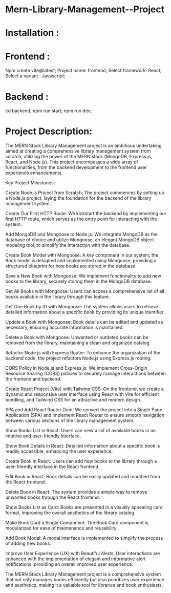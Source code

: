 # Mern-Library-Management--Project
# Installation :
# Frontend :
Npm create vite@latest;
Project name: frontend;
Select framework: React;
Select a variant : Javascript;
# Backend : 
cd backend;
npm run start;
npm run dev;

# Project Description:

The MERN Stack Library Management project is an ambitious undertaking aimed at creating a comprehensive library management system from scratch, utilizing the power of the MERN stack (MongoDB, Express.js, React, and Node.js). This project encompasses a wide array of functionalities, from the backend development to the frontend user experience enhancements.

Key Project Milestones:

Create Node.js Project from Scratch: The project commences by setting up a Node.js project, laying the foundation for the backend of the library management system.

Create Our First HTTP Route: We kickstart the backend by implementing our first HTTP route, which serves as the entry point for interacting with the system.

Add MongoDB and Mongoose to Node.js: We integrate MongoDB as the database of choice and utilize Mongoose, an elegant MongoDB object modeling tool, to simplify the interaction with the database.

Create Book Model with Mongoose: A key component in our system, the Book model is designed and implemented using Mongoose, providing a structured blueprint for how books are stored in the database.

Save a New Book with Mongoose: We implement functionality to add new books to the library, securely storing them in the MongoDB database.

Get All Books with Mongoose: Users can access a comprehensive list of all books available in the library through this feature.

Get One Book by ID with Mongoose: The system allows users to retrieve detailed information about a specific book by providing its unique identifier.

Update a Book with Mongoose: Book details can be edited and updated as necessary, ensuring accurate information is maintained.

Delete a Book with Mongoose: Unwanted or outdated books can be removed from the library, maintaining a clean and organized catalog.

Refactor Node.js with Express Router: To enhance the organization of the backend code, the project refactors Node.js using Express.js routing.

CORS Policy in Node.js and Express.js: We implement Cross-Origin Resource Sharing (CORS) policies to securely manage interactions between the frontend and backend.

Create React Project (Vite) with Tailwind CSS: On the frontend, we create a dynamic and responsive user interface using React with Vite for efficient bundling, and Tailwind CSS for an attractive and modern design.

SPA and Add React Router Dom: We convert the project into a Single Page Application (SPA) and implement React Router to ensure smooth navigation between various sections of the library management system.

Show Books List in React: Users can view a list of available books in an intuitive and user-friendly interface.

Show Book Details in React: Detailed information about a specific book is readily accessible, enhancing the user experience.

Create Book in React: Users can add new books to the library through a user-friendly interface in the React frontend.

Edit Book in React: Book details can be easily updated and modified from the React frontend.

Delete Book in React: The system provides a simple way to remove unwanted books through the React frontend.

Show Books List as Card: Books are presented in a visually appealing card format, improving the overall aesthetics of the library catalog.

Make Book Card a Single Component: The Book Card component is modularized for ease of maintenance and reusability.

Add Book Modal: A modal interface is implemented to simplify the process of adding new books.

Improve User Experience (UX) with Beautiful Alerts: User interactions are enhanced with the implementation of elegant and informative alert notifications, providing an overall improved user experience.

The MERN Stack Library Management project is a comprehensive system that not only manages books efficiently but also prioritizes user experience and aesthetics, making it a valuable tool for libraries and book enthusiasts.
